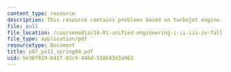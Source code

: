 ```yaml
---
content_type: resource
description: This resource contains problems based on turbojet engine.
file: null
file_location: /coursemedia/16-01-unified-engineering-i-ii-iii-iv-fall-2005-spring-2006/5e30f919b41f02c9446d518693d3a963_p07_ps11_spring04.pdf
file_type: application/pdf
resourcetype: Document
title: p07_ps11_spring04.pdf
uid: 5e30f919-b41f-02c9-446d-518693d3a963
---
```

